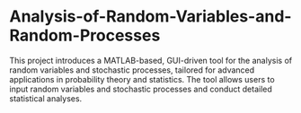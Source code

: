 # Analysis-of-Random-Variables-and-Random-Processes
This project introduces a MATLAB-based, GUI-driven tool for the analysis of random variables and stochastic processes, tailored for advanced applications in probability theory and statistics. The tool allows users to input random variables and stochastic processes and conduct detailed statistical analyses.
